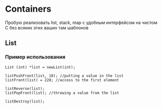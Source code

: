 # Containers
Пробую реализовать list, stack, map с удобным интерфейсом на чистом C без всяких этих ваших там шаблонов

## List
### Пример использования
```
List (int) *list = newList(int);

listPushFront(list, 10); //putting a value in the list
listFront(list) = 228; //access to the first element

listReverse(list);
listPopFront(list); //throwing a value from the list

listDestroy(list);
```
